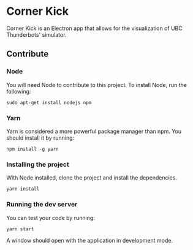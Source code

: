 # Corner Kick

Corner Kick is an Electron app that allows for the visualization of UBC Thunderbots' simulator.

## Contribute

### Node

You will need Node to contribute to this project. To install Node, run the following:

```
sudo apt-get install nodejs npm
```

### Yarn

Yarn is considered a more powerful package manager than npm. You should install it by running:

```
npm install -g yarn
```

### Installing the project

With Node installed, clone the project and install the dependencies.

```
yarn install
```

### Running the dev server

You can test your code by running:

```
yarn start
```

A window should open with the application in development mode.